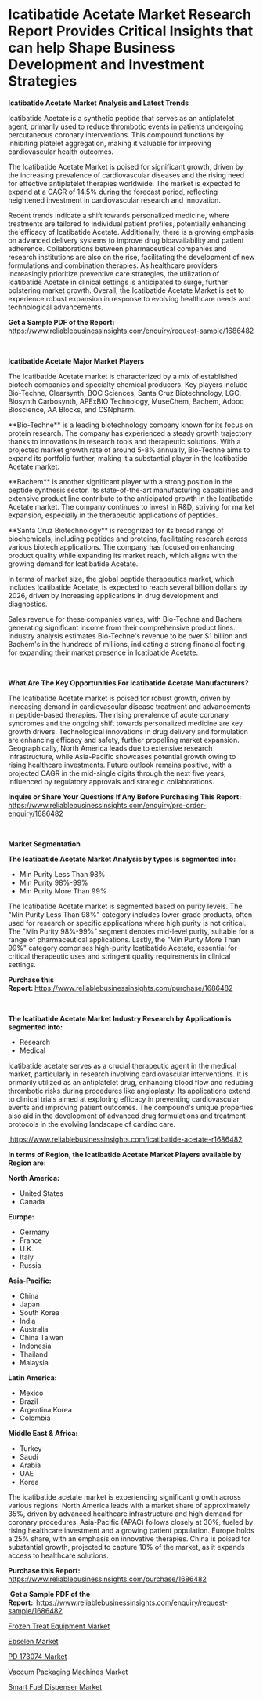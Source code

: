 <p><h1>Icatibatide Acetate Market Research Report Provides Critical Insights that can help Shape Business Development and Investment Strategies</h1></p><p><strong>Icatibatide Acetate Market Analysis and Latest Trends</strong></p>
<p><p>Icatibatide Acetate is a synthetic peptide that serves as an antiplatelet agent, primarily used to reduce thrombotic events in patients undergoing percutaneous coronary interventions. This compound functions by inhibiting platelet aggregation, making it valuable for improving cardiovascular health outcomes. </p><p>The Icatibatide Acetate Market is poised for significant growth, driven by the increasing prevalence of cardiovascular diseases and the rising need for effective antiplatelet therapies worldwide. The market is expected to expand at a CAGR of 14.5% during the forecast period, reflecting heightened investment in cardiovascular research and innovation. </p><p>Recent trends indicate a shift towards personalized medicine, where treatments are tailored to individual patient profiles, potentially enhancing the efficacy of Icatibatide Acetate. Additionally, there is a growing emphasis on advanced delivery systems to improve drug bioavailability and patient adherence. Collaborations between pharmaceutical companies and research institutions are also on the rise, facilitating the development of new formulations and combination therapies. As healthcare providers increasingly prioritize preventive care strategies, the utilization of Icatibatide Acetate in clinical settings is anticipated to surge, further bolstering market growth. Overall, the Icatibatide Acetate Market is set to experience robust expansion in response to evolving healthcare needs and technological advancements.</p></p>
<p><strong>Get a Sample PDF of the Report:&nbsp;</strong> <a href="https://www.reliablebusinessinsights.com/enquiry/request-sample/1686482?utm_campaign=48&utm_medium=2&utm_source=Github&utm_content=ia&utm_term=16102024&utm_id=icatibatide-acetate">https://www.reliablebusinessinsights.com/enquiry/request-sample/1686482</a></p>
<p>&nbsp;</p>
<p><strong>Icatibatide Acetate Major Market Players</strong></p>
<p><p>The Icatibatide Acetate market is characterized by a mix of established biotech companies and specialty chemical producers. Key players include Bio-Techne, Clearsynth, BOC Sciences, Santa Cruz Biotechnology, LGC, Biosynth Carbosynth, APExBIO Technology, MuseChem, Bachem, Adooq Bioscience, AA Blocks, and CSNpharm.</p><p>**Bio-Techne** is a leading biotechnology company known for its focus on protein research. The company has experienced a steady growth trajectory thanks to innovations in research tools and therapeutic solutions. With a projected market growth rate of around 5-8% annually, Bio-Techne aims to expand its portfolio further, making it a substantial player in the Icatibatide Acetate market.</p><p>**Bachem** is another significant player with a strong position in the peptide synthesis sector. Its state-of-the-art manufacturing capabilities and extensive product line contribute to the anticipated growth in the Icatibatide Acetate market. The company continues to invest in R&D, striving for market expansion, especially in the therapeutic applications of peptides.</p><p>**Santa Cruz Biotechnology** is recognized for its broad range of biochemicals, including peptides and proteins, facilitating research across various biotech applications. The company has focused on enhancing product quality while expanding its market reach, which aligns with the growing demand for Icatibatide Acetate.</p><p>In terms of market size, the global peptide therapeutics market, which includes Icatibatide Acetate, is expected to reach several billion dollars by 2026, driven by increasing applications in drug development and diagnostics.</p><p>Sales revenue for these companies varies, with Bio-Techne and Bachem generating significant income from their comprehensive product lines. Industry analysis estimates Bio-Techne's revenue to be over $1 billion and Bachem's in the hundreds of millions, indicating a strong financial footing for expanding their market presence in Icatibatide Acetate.</p></p>
<p>&nbsp;</p>
<p><strong>What Are The Key Opportunities For Icatibatide Acetate Manufacturers?</strong></p>
<p><p>The Icatibatide Acetate market is poised for robust growth, driven by increasing demand in cardiovascular disease treatment and advancements in peptide-based therapies. The rising prevalence of acute coronary syndromes and the ongoing shift towards personalized medicine are key growth drivers. Technological innovations in drug delivery and formulation are enhancing efficacy and safety, further propelling market expansion. Geographically, North America leads due to extensive research infrastructure, while Asia-Pacific showcases potential growth owing to rising healthcare investments. Future outlook remains positive, with a projected CAGR in the mid-single digits through the next five years, influenced by regulatory approvals and strategic collaborations.</p></p>
<p><strong>Inquire or Share Your Questions If Any Before Purchasing This Report:</strong> <a href="https://www.reliablebusinessinsights.com/enquiry/pre-order-enquiry/1686482?utm_campaign=48&utm_medium=2&utm_source=Github&utm_content=ia&utm_term=16102024&utm_id=icatibatide-acetate">https://www.reliablebusinessinsights.com/enquiry/pre-order-enquiry/1686482</a></p>
<p>&nbsp;</p>
<p><strong>Market Segmentation</strong></p>
<p><strong>The Icatibatide Acetate Market Analysis by types is segmented into:</strong></p>
<p><ul><li>Min Purity Less Than 98%</li><li>Min Purity 98%-99%</li><li>Min Purity More Than 99%</li></ul></p>
<p><p>The Icatibatide Acetate market is segmented based on purity levels. The "Min Purity Less Than 98%" category includes lower-grade products, often used for research or specific applications where high purity is not critical. The "Min Purity 98%-99%" segment denotes mid-level purity, suitable for a range of pharmaceutical applications. Lastly, the "Min Purity More Than 99%" category comprises high-purity Icatibatide Acetate, essential for critical therapeutic uses and stringent quality requirements in clinical settings.</p></p>
<p><strong>Purchase this Report:&nbsp;</strong><a href="https://www.reliablebusinessinsights.com/purchase/1686482?utm_campaign=48&utm_medium=2&utm_source=Github&utm_content=ia&utm_term=16102024&utm_id=icatibatide-acetate">https://www.reliablebusinessinsights.com/purchase/1686482</a></p>
<p>&nbsp;</p>
<p><strong>The Icatibatide Acetate Market Industry Research by Application is segmented into:</strong></p>
<p><ul><li>Research</li><li>Medical</li></ul></p>
<p><p>Icatibatide acetate serves as a crucial therapeutic agent in the medical market, particularly in research involving cardiovascular interventions. It is primarily utilized as an antiplatelet drug, enhancing blood flow and reducing thrombotic risks during procedures like angioplasty. Its applications extend to clinical trials aimed at exploring efficacy in preventing cardiovascular events and improving patient outcomes. The compound's unique properties also aid in the development of advanced drug formulations and treatment protocols in the evolving landscape of cardiac care.</p></p>
<p><a href="https://www.reliablebusinessinsights.com/icatibatide-acetate-r1686482?utm_campaign=48&utm_medium=2&utm_source=Github&utm_content=ia&utm_term=16102024&utm_id=icatibatide-acetate">&nbsp;https://www.reliablebusinessinsights.com/icatibatide-acetate-r1686482</a></p>
<p><strong>In terms of Region, the Icatibatide Acetate Market Players available by Region are:</strong></p>
<p>
    <p> <strong> North America: </strong>
        <ul>
            <li>United States</li>
            <li>Canada</li>
        </ul>
        </p> 
    <p> <strong> Europe: </strong>
        <ul>
            <li>Germany</li>
            <li>France</li>
            <li>U.K.</li>
            <li>Italy</li>
            <li>Russia</li>
        </ul>
        </p> 
    <p> <strong> Asia-Pacific: </strong>
        <ul>
            <li>China</li>
            <li>Japan</li>
            <li>South Korea</li>
            <li>India</li>
            <li>Australia</li>
            <li>China Taiwan</li>
            <li>Indonesia</li>
            <li>Thailand</li>
            <li>Malaysia</li>
        </ul>
        </p> 
    <p> <strong> Latin America: </strong>
        <ul>
            <li>Mexico</li>
            <li>Brazil</li>
            <li>Argentina Korea</li>
            <li>Colombia</li>
        </ul>
        </p> 
    <p> <strong> Middle East & Africa: </strong>
        <ul>
            <li>Turkey</li>
            <li>Saudi</li>
            <li>Arabia</li>
            <li>UAE</li>
            <li>Korea</li>
        </ul>
    </p>
    </p>
<p><p>The icatibatide acetate market is experiencing significant growth across various regions. North America leads with a market share of approximately 35%, driven by advanced healthcare infrastructure and high demand for coronary procedures. Asia-Pacific (APAC) follows closely at 30%, fueled by rising healthcare investment and a growing patient population. Europe holds a 25% share, with an emphasis on innovative therapies. China is poised for substantial growth, projected to capture 10% of the market, as it expands access to healthcare solutions.</p></p>
<p><strong>Purchase this Report: </strong><a href="https://www.reliablebusinessinsights.com/purchase/1686482?utm_campaign=48&utm_medium=2&utm_source=Github&utm_content=ia&utm_term=16102024&utm_id=icatibatide-acetate">https://www.reliablebusinessinsights.com/purchase/1686482</a></p>
<p>&nbsp;<strong>Get a Sample PDF of the Report:&nbsp;&nbsp;</strong><a href="https://www.reliablebusinessinsights.com/enquiry/request-sample/1686482?utm_campaign=48&utm_medium=2&utm_source=Github&utm_content=ia&utm_term=16102024&utm_id=icatibatide-acetate">https://www.reliablebusinessinsights.com/enquiry/request-sample/1686482</a></p>
<p><strong></strong></p>
<p><p><a href="https://issuu.com/reportprime-2/docs/frozen-treat-equipment-market-size-_e65b8ecdeef71f?utm_campaign=48&utm_medium=2&utm_source=Github&utm_content=ia&utm_term=16102024&utm_id=icatibatide-acetate">Frozen Treat Equipment Market</a></p><p><a href="https://github.com/nifongekclosebn1/Market-Research-Report-List-1/blob/main/ebselen-market.md?utm_campaign=48&utm_medium=2&utm_source=Github&utm_content=ia&utm_term=16102024&utm_id=icatibatide-acetate">Ebselen Market</a></p><p><a href="https://github.com/maximinauago/Market-Research-Report-List-1/blob/main/pd-173074-market.md?utm_campaign=48&utm_medium=2&utm_source=Github&utm_content=ia&utm_term=16102024&utm_id=icatibatide-acetate">PD 173074 Market</a></p><p><a href="https://issuu.com/reportprime-2/docs/vaccum-packaging-machines-market-si_986d1c172f0732?utm_campaign=48&utm_medium=2&utm_source=Github&utm_content=ia&utm_term=16102024&utm_id=icatibatide-acetate">Vaccum Packaging Machines Market</a></p><p><a href="https://www.linkedin.com/pulse/global-smart-fuel-dispenser-market-product-types-applications-bzgrc?trk=public_post_embed_feed-article-content&utm_campaign=48&utm_medium=2&utm_source=Github&utm_content=ia&utm_term=16102024&utm_id=icatibatide-acetate">Smart Fuel Dispenser Market</a></p></p>